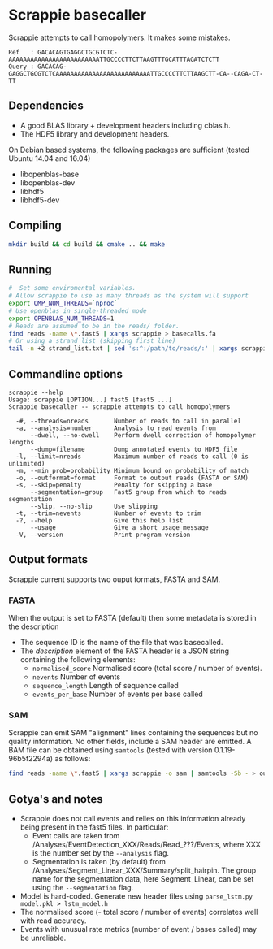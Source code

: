 # Scrappie basecaller

Scrappie attempts to call homopolymers.  It makes some mistakes.
```
Ref   : GACACAGTGAGGCTGCGTCTC-AAAAAAAAAAAAAAAAAAAAAAAAATTGCCCCTTCTTAAGTTTGCATTTAGATCTCTT
Query : GACACAG-GAGGCTGCGTCTCAAAAAAAAAAAAAAAAAAAAAAAAAATTGCCCCTTCTTAAGCTT-CA--CAGA-CT-TT
```

## Dependencies
* A good BLAS library + development headers including cblas.h.
* The HDF5 library and development headers.

On Debian based systems, the following packages are sufficient (tested Ubuntu 14.04 and 16.04)
* libopenblas-base
* libopenblas-dev
* libhdf5
* libhdf5-dev

## Compiling
```bash
mkdir build && cd build && cmake .. && make
```

## Running
```bash
#  Set some enviromental variables.  
# Allow scrappie to use as many threads as the system will support
export OMP_NUM_THREADS=`nproc`
# Use openblas in single-threaded mode
export OPENBLAS_NUM_THREADS=1
# Reads are assumed to be in the reads/ folder.
find reads -name \*.fast5 | xargs scrappie > basecalls.fa
# Or using a strand list (skipping first line)
tail -n +2 strand_list.txt | sed 's:^:/path/to/reads/:' | xargs scrappie > basecalls.fa
```

## Commandline options
```
scrappie --help
Usage: scrappie [OPTION...] fast5 [fast5 ...]
Scrappie basecaller -- scrappie attempts to call homopolymers

  -#, --threads=nreads       Number of reads to call in parallel
  -a, --analysis=number      Analysis to read events from
      --dwell, --no-dwell    Perform dwell correction of homopolymer lengths
      --dump=filename        Dump annotated events to HDF5 file
  -l, --limit=nreads         Maximum number of reads to call (0 is unlimited)
  -m, --min_prob=probability Minimum bound on probability of match
  -o, --outformat=format     Format to output reads (FASTA or SAM)
  -s, --skip=penalty         Penalty for skipping a base
      --segmentation=group   Fast5 group from which to reads segmentation
      --slip, --no-slip      Use slipping
  -t, --trim=nevents         Number of events to trim
  -?, --help                 Give this help list
      --usage                Give a short usage message
  -V, --version              Print program version
```

## Output formats
Scrappie current supports two ouput formats, FASTA and SAM.

### FASTA
When the output is set to FASTA (default) then some metadata is stored in the description
  * The sequence ID is the name of the file that was basecalled.
  * The *description* element of the FASTA header is a JSON string containing the following elements:
    * `normalised_score` Normalised score (total score / number of events).
    * `nevents` Number of events
    * `sequence_length` Length of sequence called
    * `events_per_base` Number of events per base called

### SAM
Scrappie can emit SAM "alignment" lines containing the sequences but no quality information.  No other fields, include a SAM header are emitted.  A BAM file can be obtained using `samtools` (tested with version 0.1.19-96b5f2294a) as follows:

```bash
find reads -name \*.fast5 | xargs scrappie -o sam | samtools -Sb - > output.bam
```


## Gotya's and notes
* Scrappie does not call events and relies on this information already being present in the fast5 files.  In particular:
  * Event calls are taken from /Analyses/EventDetection\_XXX/Reads/Read\_???/Events, where XXX is the number set by the `--analysis` flag.
  * Segmentation is taken (by default) from /Analyses/Segment\_Linear\_XXX/Summary/split\_hairpin.  The group name for the segmentation data, here Segment\_Linear, can be set using the `--segmentation` flag.
* Model is hard-coded.  Generate new header files using `parse_lstm.py model.pkl > lstm_model.h`
* The normalised score (- total score / number of events) correlates well with read accuracy.
* Events with unusual rate metrics (number of event / bases called) may be unreliable.
